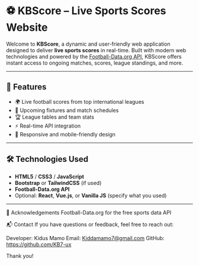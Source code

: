 # ⚽ KBScore – Live Sports Scores Website

Welcome to **KBScore**, a dynamic and user-friendly web application designed to deliver **live sports scores** in real-time. Built with modern web technologies and powered by the [Football-Data.org API](https://www.football-data.org/), KBScore offers instant access to ongoing matches, scores, league standings, and more.

---

## 🚀 Features

- 🌍 Live football scores from top international leagues
- 📅 Upcoming fixtures and match schedules
- 🏆 League tables and team stats
- ⚡ Real-time API integration
- 📱 Responsive and mobile-friendly design

---

## 🛠️ Technologies Used

- **HTML5** / **CSS3** / **JavaScript**
- **Bootstrap** or **TailwindCSS** (if used)
- **Football-Data.org API**
- Optional: **React**, **Vue.js**, or **Vanilla JS** (specify what you used)

---

🙌 Acknowledgements
Football-Data.org for the free sports data API


📬 Contact
If you have questions or feedback, feel free to reach out:

Developer: Kidus Mamo
Email: Kiddamamo7@gmail.com
GitHub: https://github.com/KB7-ux

Thank you!
